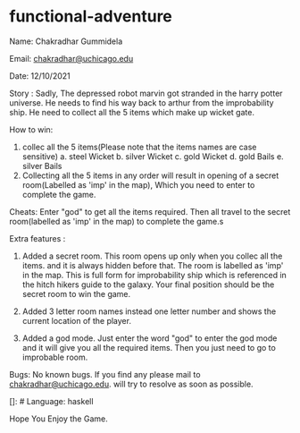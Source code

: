 # functional-adventure
Name: Chakradhar Gummidela

Email: chakradhar@uchicago.edu

Date: 12/10/2021

Story :
Sadly, The depressed robot marvin got stranded in the harry potter universe. He needs to find his way back to arthur from the improbability ship. He need to collect all the 5 items which make up wicket gate.

How to win:
1. collec all the 5 items(Please note that the items names are case sensitive)
    a. steel Wicket
    b. silver Wicket
    c. gold Wicket
    d. gold Bails
    e. silver Bails
2. Collecting all the 5 items in any order will result in opening of a secret room(Labelled as 'imp' in the map), Which you need to enter to complete the game.  

Cheats:
Enter "god" to get all the items required.
Then all travel to the secret room(labelled as 'imp' in the map) to complete the game.s

Extra features :
1. Added a secret room. This room opens up only when you collec all the items. and it is always hidden before that. The room is labelled as 'imp' in the map. This is full form for improbability ship which is referenced in the hitch hikers guide to the galaxy. Your final position should be the secret room to win the game.

2. Added 3 letter room names instead one letter number and shows the current location of the player.

3. Added a god mode. Just enter the word "god" to enter the god mode and it will give you all the required items. Then you just need to go to improbable room.


Bugs: 
No known bugs. If you find any please mail to chakradhar@uchicago.edu. will try to resolve as soon as possible.


[]: # Language: haskell


Hope You Enjoy the Game.
